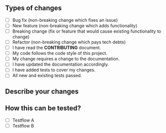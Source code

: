 ## Types of changes

<!--- What types of changes does your code introduce? Put an `x` in all the boxes that apply: -->

- [ ] Bug fix (non-breaking change which fixes an issue)
- [ ] New feature (non-breaking change which adds functionality)
- [ ] Breaking change (fix or feature that would cause existing functionality to change)
- [ ] Refactor (non-breaking change which pays tech debts)
- [ ] I have read the **CONTRIBUTING** document.
- [ ] My code follows the code style of this project.
- [ ] My change requires a change to the documentation.
- [ ] I have updated the documentation accordingly.
- [ ] I have added tests to cover my changes.
- [ ] All new and existing tests passed.

## Describe your changes

<!-- Please include a summary of the changes and the related issue.  -->
<!-- Also include relevant motivation and context.  -->
<!-- List any dependencies that are required for this change. -->

## How this can be tested?

<!-- Please describe the tests that you ran to verify your changes with instructions so we can reproduce.  -->

- [ ] Testflow A
- [ ] Testflow B
